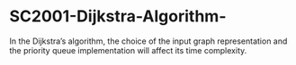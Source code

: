 # SC2001-Dijkstra-Algorithm-
In the Dijkstra’s algorithm, the choice of the input graph representation and the priority queue implementation will affect its time complexity. 
